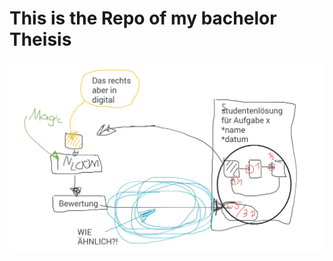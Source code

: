 # This is the Repo of my bachelor Theisis

![How][how]


[//]: # (LINKS)

[//]: # (IMAGES)

[how]: doc/images/graphics/itseasysee.png "It took me about 500 years to put this image in here, even tho I've put hundredes of pictures into markdown sheets before. This time was jinxed."

